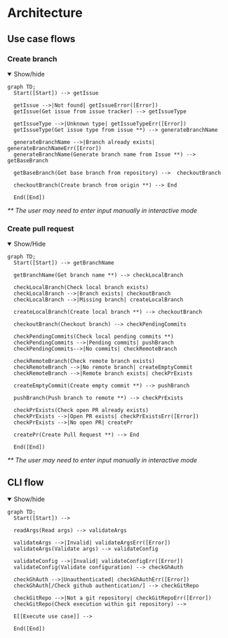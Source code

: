 # Architecture

## Use case flows

### Create branch

<details open>
<summary>Show/hide</summary>

```mermaid
graph TD;
  Start([Start]) --> getIssue

  getIssue -->|Not found| getIssueError([Error])
  getIssue(Get issue from issue tracker) --> getIssueType

  getIssueType -->|Unknown type| getIssueTypeErr([Error])
  getIssueType(Get issue type from issue **) --> generateBranchName
  
  generateBranchName -->|Branch already exists| generateBranchNameErr([Error])
  generateBranchName(Generate branch name from Issue **) --> getBaseBranch

  getBaseBranch(Get base branch from repository) -->  checkoutBranch

  checkoutBranch(Create branch from origin **) --> End

  End([End])

```
*\*\* The user may need to enter input manually in interactive mode*

</details>

### Create pull request

<details open>
<summary>Show/Hide</summary>

```mermaid
graph TD;
  Start([Start]) --> getBranchName

  getBranchName(Get branch name **) --> checkLocalBranch 
  
  checkLocalBranch(Check local branch exists)
  checkLocalBranch -->|Branch exists| checkoutBranch
  checkLocalBranch -->|Missing branch| createLocalBranch

  createLocalBranch(Create local branch **) --> checkoutBranch

  checkoutBranch(Checkout branch) --> checkPendingCommits

  checkPendingCommits(Check local pending commits **)
  checkPendingCommits -->|Pending commits| pushBranch
  checkPendingCommits-->|No commits| checkRemoteBranch

  checkRemoteBranch(Check remote branch exists)
  checkRemoteBranch -->|No remote branch| createEmptyCommit
  checkRemoteBranch -->|Remote branch exists| checkPrExists

  createEmptyCommit(Create empty commit **) --> pushBranch

  pushBranch(Push branch to remote **) --> checkPrExists

  checkPrExists(Check open PR already exists)
  checkPrExists -->|Open PR exists| checkPrExistsErr([Error])
  checkPrExists -->|No open PR| createPr

  createPr(Create Pull Request **) --> End

  End([End])
```
*\*\* The user may need to enter input manually in interactive mode*

</details>

## CLI flow

<details open>
<summary>Show/hide</summary>

```mermaid
graph TD;
  Start([Start]) --> 

  readArgs(Read args) --> validateArgs

  validateArgs -->|Invalid| validateArgsErr([Error])
  validateArgs(Validate args) --> validateConfig

  validateConfig -->|Invalid| validateConfigErr([Error])
  validateConfig(Validate configuration) --> checkGhAuth

  checkGhAuth -->|Unauthenticated| checkGhAuthErr([Error])
  checkGhAuth[/Check github authentication/] --> checkGitRepo

  checkGitRepo -->|Not a git repository| checkGitRepoErr([Error])
  checkGitRepo(Check execution within git repository) -->

  E[[Execute use case]] -->

  End([End])
```

</details>